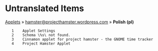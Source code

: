 # Untranslated Items
[Applets](../../../README.md) &#187; [hamster@projecthamster.wordpress.com](../README.md) &#187; **Polish (pl)**

       1	Applet Settings
       2	Schema \%s\ not found.
       3	Cinnamon applet for project hamster - the GNOME time tracker
       4	Project Hamster Applet
